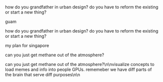 how do you grandfather in urban design? do you have to reform the existing or start a new thing?

guam

how do you grandfather in urban design? do you have to reform the existing or start a new thing?

my plan for singapore

can you just get methane out of the atmosphere?

can you just get methane out of the atmosphere?\n\nvisualize concepts to load memes and info into people GPUs. rememeber we have diff parts of the brain that serve diff purposes\n\n